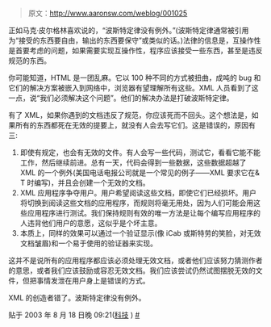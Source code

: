 # 

> 原文：<http://www.aaronsw.com/weblog/001025>

正如马克·皮尔格林喜欢说的，“波斯特定律没有例外。”(波斯特定律通常被引用为“接受的东西要自由，输出的东西要保守”或类似的话。)法律的信息是，互操作性是首要考虑的问题，如果需要实现互操作性，程序应该接受一些东西，甚至是违反规范的东西。

你可能知道，HTML 是一团乱麻。它以 100 种不同的方式被扭曲，成吨的 bug 和它们的解决方案被嵌入到网络中，浏览器有望理解所有这些。XML 人员看到了这一点，说“我们必须解决这个问题”。他们的解决办法是打破波斯特定律。

有了 XML，如果你遇到的文档违反了规范，你应该死而不回头。这个想法是，如果所有的东西都死在无效的提要上，就没有人会去写它们。这是错误的，原因有三:

1.  即使有规定，也会有无效的文件。有人会写一些代码，测试它，看看它能不能工作，然后继续前进。总有一天，代码会得到一些数据，这些数据超越了 XML 的一个例外(美国电话电报公司就是一个常见的例子——XML 要求它在& T 时编写)，并且会创建一个无效的文档。
2.  XML 应用程序争夺用户。用户希望阅读这些文档，即使它们已经损坏。用户将切换到阅读这些文档的应用程序，而规则将毫无用处，因为人们可能会用这些应用程序进行测试。我们保持规则有效的唯一方法是让每个编写应用程序的人违背他们用户的意愿，这似乎是个坏主意。
3.  本质上，同样的效果可以通过一个验证显示(像 iCab 或斯特劳的笑脸，对无效文档皱眉)和一个易于使用的验证器来实现。

这并不是说所有的应用程序都应该必须处理无效文档，或者他们应该努力猜测作者的意思，或者我们应该鼓励或容忍无效文档。我们应该尝试仍然试图摆脱无效的文件，但把事情发泄在用户身上是错误的方式。

XML 的创造者错了。波斯特定律没有例外。

贴于 2003 年 8 月 18 日晚 09:21([科技](cat_technology) ) [#](001025)

